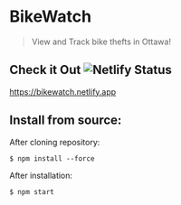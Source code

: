# BikeWatch
> View and Track bike thefts in Ottawa!

## Check it Out ![Netlify Status](https://api.netlify.com/api/v1/badges/ccece526-999b-4174-86e7-b43ff981e2f8/deploy-status)

https://bikewatch.netlify.app


## Install from source:

After cloning repository:
```
$ npm install --force
```

After installation:
```
$ npm start
```

